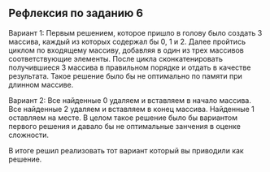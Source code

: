## Рефлексия по заданию 6

Вариант 1:
Первым решением, которое пришло в голову было создать 3 массива, каждый из которых содержал бы 0, 1 и 2.
Далее пройтись циклом по входящему массиву, добавляя в один из трех массивов соответствующие элементы.
После цикла сконкатенировать получившиеся 3 массива в правильном порядке и отдать в качестве результата.
Такое решение было бы не оптимально по памяти при длинном массиве. 

Вариант 2:
Все найденные 0 удаляем и вставляем в начало массива. Все найденные 2 удаляем и вставляем в конец массива.
Найденные 1 оставляем на месте. В целом такое решение было бы вариантом первого решения и давало бы не оптимальные
занчения в оценке сложности.

В итоге решил реализовать тот вариант который вы приводили как решение.